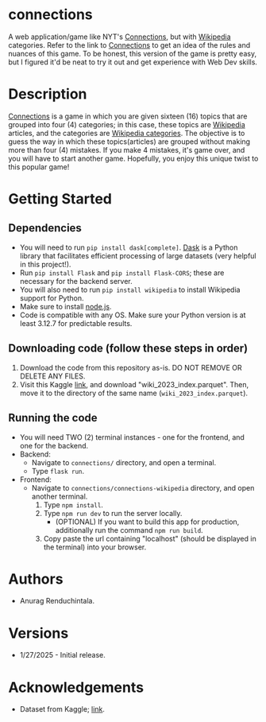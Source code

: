 # connections
A web application/game like NYT's [Connections](https://www.nytimes.com/games/connections), but with [Wikipedia](https://www.wikipedia.org/) categories. Refer to the link to [Connections](https://www.nytimes.com/games/connections) to get an idea of the rules and
nuances of this game. To be honest, this version of the game is pretty easy, but I figured it'd be neat to try it out and 
get experience with Web Dev skills. 

# Description
[Connections](https://www.nytimes.com/games/connections) is a game in which you are given sixteen (16) topics that 
are grouped into four (4) categories; in this case, these topics are [Wikipedia](https://www.wikipedia.org/) articles,
and the categories are [Wikipedia categories](https://en.wikipedia.org/wiki/Help:Category). The objective is to guess the
way in which these topics(articles) are grouped without making more than four (4) mistakes. If you make 4 mistakes, it's game
over, and you will have to start another game. Hopefully, you enjoy this unique twist to this popular game!

# Getting Started

## Dependencies
* You will need to run `pip install dask[complete]`. [Dask](https://docs.dask.org/en/stable/) is a Python library that facilitates efficient processing of large datasets (very helpful in this project!).
* Run `pip install Flask` and `pip install Flask-CORS`; these are necessary for the backend server.
* You will also need to run `pip install wikipedia` to install Wikipedia support for Python.
* Make sure to install [node.js](https://nodejs.org/en/download/current).
* Code is compatible with any OS. Make sure your Python version is at least 3.12.7 for predictable results.

## Downloading code (follow these steps in order)
1. Download the code from this repository as-is. DO NOT REMOVE OR DELETE ANY FILES. 
2. Visit this Kaggle [link](https://www.kaggle.com/datasets/jjinho/wikipedia-20230701/data?select=wiki_2023_index.parquet), 
and download "wiki_2023_index.parquet". Then, move it to the directory of the same name (`wiki_2023_index.parquet`).

## Running the code
* You will need TWO (2) terminal instances - one for the frontend, and one for the backend.
* Backend:
    * Navigate to `connections/` directory, and open a terminal.
    * Type `flask run`.
* Frontend:
    * Navigate to `connections/connections-wikipedia` directory, and open another terminal.
        1. Type `npm install`. 
        2. Type `npm run dev` to run the server locally. 
            * (OPTIONAL) If you want to build this app for production, additionally run the command `npm run build`.
        3. Copy paste the url containing "localhost" (should be displayed in the terminal) into
           your browser. 
# Authors
* Anurag Renduchintala.

# Versions
* 1/27/2025 - Initial release.

# Acknowledgements
* Dataset from Kaggle; [link](https://www.kaggle.com/datasets/jjinho/wikipedia-20230701/data?select=wiki_2023_index.parquet).


